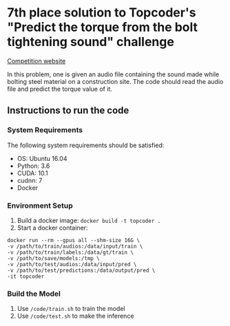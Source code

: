 # 7th place solution to Topcoder's "Predict the torque from the bolt tightening sound" challenge
[Competition website](https://www.topcoder.com/challenges/07596fc0-961b-471b-aca9-0932501ef594)

In this problem, one is given an audio file containing the sound made while bolting steel material on a construction site. The code should read the audio file and predict the torque value of it.

## Instructions to run the code

### System Requirements
The following system requirements should be satisfied:
* OS: Ubuntu 16.04
* Python: 3.6
* CUDA: 10.1
* cudnn: 7
* Docker

### Environment Setup
1. Build a docker image: `docker build -t topcoder .`
2. Start a docker container:
```
docker run --rm --gpus all --shm-size 16G \
-v /path/to/train/audios:/data/input/train \
-v /path/to/train/labels:/data/gt/train \
-v /path/to/save/models:/tmp \
-v /path/to/test/audios:/data/input/pred \
-v /path/to/test/predictions:/data/output/pred \
-it topcoder
```

### Build the Model
1. Use `/code/train.sh` to train the model
1. Use `/code/test.sh` to make the inference
